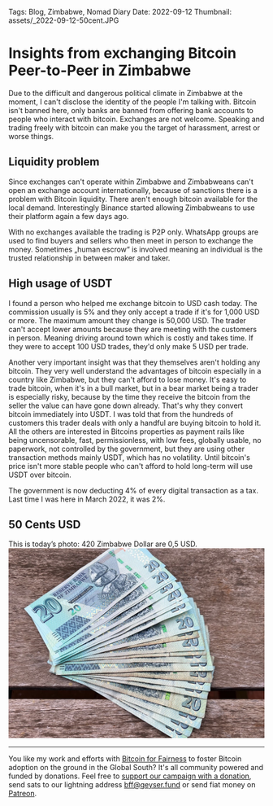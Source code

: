 Tags: Blog, Zimbabwe, Nomad Diary
Date: 2022-09-12
Thumbnail: assets/_2022-09-12-50cent.JPG

# Insights from exchanging Bitcoin Peer-to-Peer in Zimbabwe 

Due to the difficult and dangerous political climate in Zimbabwe at the moment, I can't disclose the identity of the people I'm talking with. Bitcoin isn't banned here, only banks are banned from offering bank accounts to people who interact with bitcoin. Exchanges are not welcome. Speaking and trading freely with bitcoin can make you the target of harassment, arrest or worse things.


## Liquidity problem

Since exchanges can't operate within Zimbabwe and Zimbabweans can't open an exchange account internationally, because of sanctions there is a problem with Bitcoin liquidity. There aren't enough bitcoin available for the local demand. Interestingly Binance started allowing Zimbabweans to use their platform again a few days ago.

With no exchanges available the trading is P2P only. WhatsApp groups are used to find buyers and sellers who then meet in person to exchange the money. Sometimes „human escrow“ is involved meaning an individual is the trusted relationship in between maker and taker. 

## High usage of USDT

I found a person who helped me exchange bitcoin to USD cash today. The commission usually is 5% and they only accept a trade if it's for 1,000 USD or more. The maximum amount they change is 50,000 USD. The trader can't accept lower amounts because they are meeting with the customers in person. Meaning driving around town which is costly and takes time. If they were to accept 100 USD trades, they'd only make 5 USD per trade. 

Another very important insight was that they themselves aren't holding any bitcoin. They very well understand the advantages of bitcoin especially in a country like Zimbabwe, but they can't afford to lose money. It's easy to trade bitcoin, when it's in a bull market, but in a bear market being a trader is especially risky, because by the time they receive the bitcoin from the seller the value can have gone down already. That's why they convert bitcoin immediately into USDT. I was told that from the hundreds of customers this trader deals with only a handful are buying bitcoin to hold it. All the others are interested in Bitcoins properties as payment rails like being uncensorable, fast, permissionless, with low fees, globally usable, no paperwork, not controlled by the government, but they are using other transaction methods mainly USDT, which has no volatility. Until bitcoin's price isn't more stable people who can't afford to hold long-term will use USDT over bitcoin.

The government is now deducting 4% of every digital transaction as a tax. Last time I was here in March 2022, it was 2%.

## 50 Cents USD
This is today’s photo: 420 Zimbabwe Dollar are 0,5 USD.
![](assets/_2022-09-12-50cent.jpg)

---
You like my work and efforts with [Bitcoin for Fairness](https://bffbtc.org) to foster Bitcoin adoption on the ground in the Global South? It's all community powered and funded by donations. Feel free to [support our campaign with a donation](https://anita.link/geyser), send sats to our lightning address bff@geyser.fund or send fiat money on [Patreon](https://patreon.com/anitaposch).